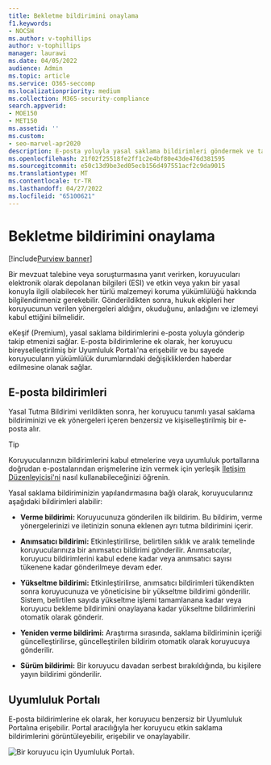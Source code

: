 ```yaml
---
title: Bekletme bildirimini onaylama
f1.keywords:
- NOCSH
ms.author: v-tophillips
author: v-tophillips
manager: laurawi
ms.date: 04/05/2022
audience: Admin
ms.topic: article
ms.service: O365-seccomp
ms.localizationpriority: medium
ms.collection: M365-security-compliance
search.appverid:
- MOE150
- MET150
ms.assetid: ''
ms.custom:
- seo-marvel-apr2020
description: E-posta yoluyla yasal saklama bildirimleri göndermek ve takip etmek ve ayrıca yükümlülük durumunu izlemek için eKeşif (Premium) kullanmayı öğrenin.
ms.openlocfilehash: 21f02f25518fe2ff1c2e4bf80e43de476d381595
ms.sourcegitcommit: e50c13d9be3ed05ecb156d497551acf2c9da9015
ms.translationtype: MT
ms.contentlocale: tr-TR
ms.lasthandoff: 04/27/2022
ms.locfileid: "65100621"
---
```

# <a name="acknowledge-a-hold-notification"></a>Bekletme bildirimini onaylama

[!include[Purview banner](../includes/purview-rebrand-banner.md)]

Bir mevzuat talebine veya soruşturmasına yanıt verirken, koruyucuları elektronik olarak depolanan bilgileri (ESI) ve etkin veya yakın bir yasal konuyla ilgili olabilecek her türlü malzemeyi koruma yükümlülüğü hakkında bilgilendirmeniz gerekebilir. Gönderildikten sonra, hukuk ekipleri her koruyucunun verilen yönergeleri aldığını, okuduğunu, anladığını ve izlemeyi kabul ettiğini bilmelidir.

eKeşif (Premium), yasal saklama bildirimlerini e-posta yoluyla gönderip takip etmenizi sağlar. E-posta bildirimlerine ek olarak, her koruyucu bireyselleştirilmiş bir Uyumluluk Portalı'na erişebilir ve bu sayede koruyucuların yükümlülük durumlarındaki değişikliklerden haberdar edilmesine olanak sağlar.

## <a name="email-notifications"></a>E-posta bildirimleri

Yasal Tutma Bildirimi verildikten sonra, her koruyucu tanımlı yasal saklama bildiriminizi ve ek yönergeleri içeren benzersiz ve kişiselleştirilmiş bir e-posta alır. 

> [!TIP]
> Koruyucularınızın bildirimlerini kabul etmelerine veya uyumluluk portallarına doğrudan e-postalarından erişmelerine izin vermek için yerleşik  [İletişim Düzenleyicisi'ni](using-communications-editor.md) nasıl kullanabileceğinizi öğrenin.

Yasal saklama bildiriminizin yapılandırmasına bağlı olarak, koruyucularınız aşağıdaki bildirimleri alabilir: 

- **Verme bildirimi:** Koruyucunuza gönderilen ilk bildirim. Bu bildirim, verme yönergelerinizi ve iletinizin sonuna eklenen ayrı tutma bildirimini içerir.

- **Anımsatıcı bildirimi:** Etkinleştirilirse, belirtilen sıklık ve aralık temelinde koruyucularınıza bir anımsatıcı bildirimi gönderilir. Anımsatıcılar, koruyucu bildirimlerini kabul edene kadar veya anımsatıcı sayısı tükenene kadar gönderilmeye devam eder.

- **Yükseltme bildirimi:** Etkinleştirilirse, anımsatıcı bildirimleri tükendikten sonra koruyucunuza ve yöneticisine bir yükseltme bildirimi gönderilir. Sistem, belirtilen sayıda yükseltme işlemi tamamlanana kadar veya koruyucu bekleme bildirimini onaylayana kadar yükseltme bildirimlerini otomatik olarak gönderir.

- **Yeniden verme bildirimi:** Araştırma sırasında, saklama bildiriminin içeriği güncelleştirilirse, güncelleştirilen bildirim otomatik olarak koruyucuya gönderilir.

- **Sürüm bildirimi:** Bir koruyucu davadan serbest bırakıldığında, bu kişilere yayın bildirimi gönderilir. 

## <a name="compliance-portal"></a>Uyumluluk Portalı

E-posta bildirimlerine ek olarak, her koruyucu benzersiz bir Uyumluluk Portalına erişebilir. Portal aracılığıyla her koruyucu etkin saklama bildirimlerini görüntüleyebilir, erişebilir ve onaylayabilir.

![Bir koruyucu için Uyumluluk Portalı.](../media/CustodianPortal.jpg)
